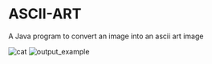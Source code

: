 # ASCII-ART
A Java program to convert an image into an ascii art image

![cat](https://github.com/user-attachments/assets/3559ef1f-19ad-4aff-b933-8ba83bc955f9)
![output_example](https://github.com/user-attachments/assets/a305b0c7-d5ff-4664-a739-3f7c6ffd110f)
